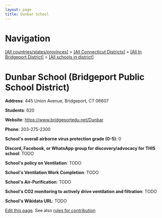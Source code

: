 ```yaml
---
layout: page
title: Dunbar School
---
```

# Navigation

[[All countries/states/provinces]](../../../..) > [[All Connecticut Districts]](../../..) > [[All In Bridgeport District]](../..) > [[All schools in district]](..)

# Dunbar School (Bridgeport Public School District)

**Address**: 445 Union Avenue, Bridgeport, CT 06607

**Students**: 620

**Website**: <https://www.bridgeportedu.net/Dunbar>

**Phone**: 203-275-2300

**School's overall airborne virus protection grade (0-5)**: 0

**Discord, Facebook, or WhatsApp group for discovery/advocacy for THIS school**: TODO

**School's policy on Ventilation**: TODO

**School's Ventilation Work Completion**: TODO

**School's Air-Purification**: TODO

**School's CO2 monitoring to actively drive ventilation and filtration**: TODO

**School's Wikidata URL**: TODO


[Edit this page](https://github.com/ventilate-schools/CT/edit/main/./Bridgeport/Bridgeport_Public_School_District/Dunbar_School.md). See also [rules for contribution](../../../contribution-rules/)